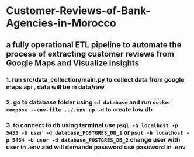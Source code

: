 # Customer-Reviews-of-Bank-Agencies-in-Morocco
## a fully operational ETL pipeline to automate the process of extracting customer reviews from Google Maps and Visualize insights


### 1. run src/data_collection/main.py to collect data from google maps api , data will be in data/raw
### 2. go to database folder using `cd database` and run `docker compose --env-file ../.env up -d` to create tow db
### 3. to connect to db using terminal use `psql -h localhost -p 5433 -U user -d database_POSTGRES_DB_1` or `psql -h localhost -p 5434 -U user -d database_POSTGRES_DB_2` change user with user in .env and will demande password use password in .env


